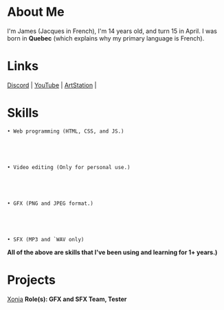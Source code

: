 # About Me
I'm James (Jacques in French), I'm 14 years old, and turn 15 in April. I was born in **Quebec** (which explains why my primary language is French).

# Links

[Discord](https://dsc.gg/wumpkingdom) |
[YouTube](https://youtube.com/channel/UCC1TW4kMMdmrfWXBX8nRnWg) |
[ArtStation](https://artstation.com/Wumpter15) |

# Skills

```
• Web programming (HTML, CSS, and JS.)





• Video editing (Only for personal use.)





• GFX (PNG and JPEG format.)





• SFX (MP3 and `WAV only)
```


**All of the above are skills that I've been using and learning for 1+ years.)**

# Projects

[Xonia](https://xoniaapp.com) **Role(s): GFX and SFX Team, Tester**
 
 
 


